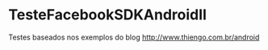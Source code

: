 # TesteFacebookSDKAndroidII

Testes baseados nos exemplos do blog http://www.thiengo.com.br/android
